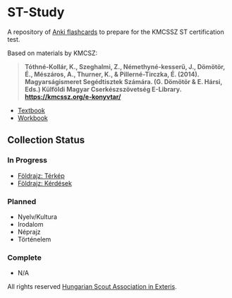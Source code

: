 # ST-Study
A repository of [Anki flashcards](https://apps.ankiweb.net/) to prepare for the KMCSSZ ST certification test.
  
Based on materials by KMCSZ:  
> **Tóthné-Kollár, K., Szeghalmi, Z., Némethyné-kesserű, J., Dömötör, É., Mészáros, A., Thurner, K., & Pillerné-Tirczka, É. (2014). Magyarságismeret Segédtisztek Számára. (G. Dömötör & E. Hársi, Eds.) Külföldi Magyar Cserkészszövetség E-Library. https://kmcssz.org/e-konyvtar/** 
- [Textbook](https://kmcssz.org/wp-content/uploads/2021/04/Segedtiszt-Tananyag-konyv-Olvaso-verzio.pdf)
- [Workbook](https://kmcssz.org/wp-content/uploads/2021/04/MIST-munkafuzet-igy-ment-nyomdaba.pdf)
  
## Collection Status
### In Progress
- [Földrajz: Térkép](https://github.com/peterpolner/ST-Study/blob/main/ST%20Magyars%C3%A1gismeret%20(F%C3%B6ldrajz-T%C3%A9rk%C3%A9p).apkg)
- [Földrajz: Kérdések](https://github.com/peterpolner/ST-Study/blob/main/ST%20Magyars%C3%A1gismeret%20(F%C3%B6ldrajz-K%C3%A9rd%C3%A9sek).apkg)

### Planned
- Nyelv/Kultura
- Irodalom
- Néprajz
- Történelem

### Complete
- N/A

All rights reserved [Hungarian Scout Association in Exteris](https://kmcssz.org/).
